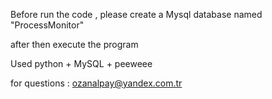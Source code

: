 Before run the code , please create a Mysql database named "ProcessMonitor"

after then execute the program

Used python + MySQL + peeweee

for questions : ozanalpay@yandex.com.tr
